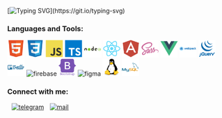 <!-- ### Hi there 👋 -->

[![Typing SVG](https://readme-typing-svg.herokuapp.com?size=25&duration=3000&color=A175FFDF&lines=Hi+⚡+welcome+to+my+gitHub!)](https://git.io/typing-svg)

<h3 align="left">Languages and Tools:</h3>
<p align="left"> 


<a href="https://www.w3.org/html/" target="_blank" style="text-decoration:none"> <img src="https://github.com/devicons/devicon/blob/master/icons/html5/html5-original.svg" alt="html5" width="40" height="40"/></a> 
<a href="https://www.w3schools.com/css/" target="_blank" style="text-decoration:none"> <img src="https://github.com/devicons/devicon/blob/master/icons/css3/css3-original.svg" alt="css3" width="40" height="40"/></a>
<a href="https://developer.mozilla.org/en-US/docs/Web/JavaScript" target="_blank" style="text-decoration:none"><img src="https://raw.githubusercontent.com/devicons/devicon/master/icons/javascript/javascript-original.svg" alt="javascript" width="40" height="40"/></a> 
<a href="https://www.typescriptlang.org/" target="_blank" style="text-decoration:none"><img src="https://github.com/devicons/devicon/blob/master/icons/typescript/typescript-plain.svg" alt="typescript" width="40" height="40"/></a> 
<a href="https://nodejs.org" target="_blank" target="_blank" style="text-decoration:none"> <img src="https://raw.githubusercontent.com/devicons/devicon/master/icons/nodejs/nodejs-original-wordmark.svg" alt="nodejs" width="40" height="40"/></a> 
<a href="https://reactjs.org/" target="_blank" style="text-decoration:none"><img src="https://github.com/devicons/devicon/blob/master/icons/react/react-original.svg" alt="react" width="40" height="40"/></a>
<a href="https://angular.io/" target="_blank" style="text-decoration:none"><img src="https://github.com/devicons/devicon/blob/master/icons/angularjs/angularjs-plain.svg" alt="angular" width="40" height="40"/></a> 
<a href="https://sass-lang.com" target="_blank" style="text-decoration:none"><img src="https://raw.githubusercontent.com/devicons/devicon/master/icons/sass/sass-original.svg" alt="sass" width="40" height="40"/></a> 
<a href="https://vuejs.org/" target="_blank" style="text-decoration:none"><img src="https://github.com/devicons/devicon/blob/master/icons/vuejs/vuejs-original.svg" alt="vuejs" width="40" height="40"/></a>
<a href="https://webpack.js.org" target="_blank" style="text-decoration:none"><img src="https://github.com/devicons/devicon/blob/master/icons/webpack/webpack-original-wordmark.svg" alt="webpack" width="40" height="40"/>
<a href="https://jquery.com/" target="_blank" style="text-decoration:none"><img src="https://github.com/devicons/devicon/blob/master/icons/jquery/jquery-plain-wordmark.svg" alt="jquery" width="40" height="40"/>
<a href="https://trello.com/ru" target="_blank" style="text-decoration:none"><img src="https://github.com/devicons/devicon/blob/master/icons/trello/trello-plain-wordmark.svg" alt="trello" width="40" height="40"/>
<a href="https://firebase.google.com/" target="_blank" style="text-decoration:none"> <img src="https://www.vectorlogo.zone/logos/firebase/firebase-icon.svg" alt="firebase" width="40" height="40"/> </a>
<a href="https://getbootstrap.com" target="_blank" style="text-decoration:none"> <img src="https://github.com/devicons/devicon/blob/master/icons/bootstrap/bootstrap-plain-wordmark.svg" alt="bootstrap" width="40" height="40"/> </a> 
<a href="https://www.figma.com/" target="_blank" style="text-decoration:none"> <img src="https://www.vectorlogo.zone/logos/figma/figma-icon.svg" alt="figma" width="40" height="40"/> </a>
<a href="https://ubuntu.ru/doku.php" target="_blank" style="text-decoration:none"> <img src="https://github.com/devicons/devicon/blob/master/icons/linux/linux-original.svg" alt="linux" width="40" height="40"/> </a>
 <a href="https://www.mysql.com/" target="_blank" style="text-decoration:none"> <img src="https://github.com/devicons/devicon/blob/master/icons/mysql/mysql-original-wordmark.svg" alt="mysql" width="40" height="40"/> </a>  
</p>



<h3 align="left">Connect with me:</h3>
<p align="left">
<a href="https://t.me/vikirozh" target="_blank"><img src="https://cdn4.iconfinder.com/data/icons/socialcones/508/Telegram-512.png" alt="telegram" height="40" width="40" style="margin-left: 10px" /></a>
<a href="mailto:victoria.rozhkova@ro.ru" target="_blank"><img src="https://mpng.subpng.com/20180407/eye/kisspng-email-iphone-outlook-com-yahoo-mail-gmail-blue-technology-5ac886348320d1.0860473015230909965371.jpg" alt="mail" height="40" width="40" style="margin-left: 10px" /></a>

<!--
**Victoria-Rozhkova/Victoria-Rozhkova** is a ✨ _special_ ✨ repository because its `README.md` (this file) appears on your GitHub profile.

Here are some ideas to get you started:

- 🔭 I’m currently working on ...
- 🌱 I’m currently learning ...
- 👯 I’m looking to collaborate on ...
- 🤔 I’m looking for help with ...
- 💬 Ask me about ...
- 📫 How to reach me: ...
- 😄 Pronouns: ...
- ⚡ Fun fact: ...
-->
